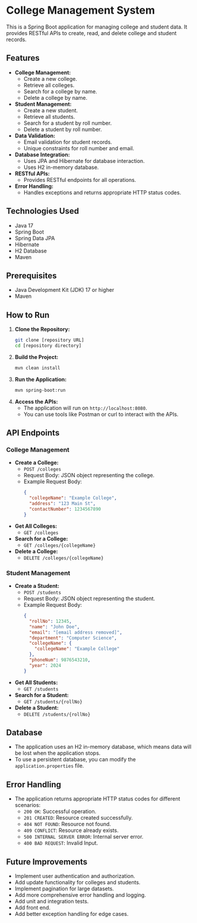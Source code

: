# College Management System

This is a Spring Boot application for managing college and student data. It provides RESTful APIs to create, read, and delete college and student records.

## Features

* **College Management:**
    * Create a new college.
    * Retrieve all colleges.
    * Search for a college by name.
    * Delete a college by name.
* **Student Management:**
    * Create a new student.
    * Retrieve all students.
    * Search for a student by roll number.
    * Delete a student by roll number.
* **Data Validation:**
    * Email validation for student records.
    * Unique constraints for roll number and email.
* **Database Integration:**
    * Uses JPA and Hibernate for database interaction.
    * Uses H2 in-memory database.
* **RESTful APIs:**
    * Provides RESTful endpoints for all operations.
* **Error Handling:**
    * Handles exceptions and returns appropriate HTTP status codes.

## Technologies Used

* Java 17
* Spring Boot
* Spring Data JPA
* Hibernate
* H2 Database
* Maven

## Prerequisites

* Java Development Kit (JDK) 17 or higher
* Maven

## How to Run

1.  **Clone the Repository:**
    ```bash
    git clone [repository URL]
    cd [repository directory]
    ```
2.  **Build the Project:**
    ```bash
    mvn clean install
    ```
3.  **Run the Application:**
    ```bash
    mvn spring-boot:run
    ```
4.  **Access the APIs:**
    * The application will run on `http://localhost:8080`.
    * You can use tools like Postman or curl to interact with the APIs.

## API Endpoints

### College Management

* **Create a College:**
    * `POST /colleges`
    * Request Body: JSON object representing the college.
    * Example Request Body:
        ```json
        {
          "collegeName": "Example College",
          "address": "123 Main St",
          "contactNumber": 1234567890
        }
        ```
* **Get All Colleges:**
    * `GET /colleges`
* **Search for a College:**
    * `GET /colleges/{collegeName}`
* **Delete a College:**
    * `DELETE /colleges/{collegeName}`

### Student Management

* **Create a Student:**
    * `POST /students`
    * Request Body: JSON object representing the student.
    * Example Request Body:
        ```json
        {
          "rollNo": 12345,
          "name": "John Doe",
          "email": "[email address removed]",
          "department": "Computer Science",
          "collegeName": {
            "collegeName": "Example College"
          },
          "phoneNum": 9876543210,
          "year": 2024
        }
        ```
* **Get All Students:**
    * `GET /students`
* **Search for a Student:**
    * `GET /students/{rollNo}`
* **Delete a Student:**
    * `DELETE /students/{rollNo}`

## Database

* The application uses an H2 in-memory database, which means data will be lost when the application stops.
* To use a persistent database, you can modify the `application.properties` file.

## Error Handling

* The application returns appropriate HTTP status codes for different scenarios:
    * `200 OK`: Successful operation.
    * `201 CREATED`: Resource created successfully.
    * `404 NOT FOUND`: Resource not found.
    * `409 CONFLICT`: Resource already exists.
    * `500 INTERNAL SERVER ERROR`: Internal server error.
    * `400 BAD REQUEST`: Invalid Input.

## Future Improvements

* Implement user authentication and authorization.
* Add update functionality for colleges and students.
* Implement pagination for large datasets.
* Add more comprehensive error handling and logging.
* Add unit and integration tests.
* Add front end.
* Add better exception handling for edge cases.
